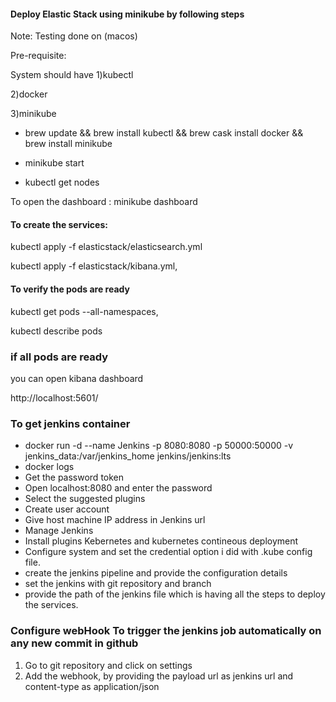 #### Deploy Elastic Stack using minikube by following steps

Note: Testing done on (macos)

Pre-requisite:

System should have
1)kubectl

2)docker 

3)minikube 

* brew update && brew install kubectl && brew cask install docker && brew install minikube

* minikube start

* kubectl get nodes

To open the dashboard : minikube dashboard

#### To create the services:
kubectl apply -f elasticstack/elasticsearch.yml

kubectl apply -f elasticstack/kibana.yml,

#### To verify the pods are ready

kubectl get pods --all-namespaces,

kubectl describe pods <pod-name>

### if all pods are ready

you can open kibana dashboard

http://localhost:5601/

### To get jenkins container

* docker run -d --name Jenkins -p 8080:8080 -p 50000:50000 -v jenkins_data:/var/jenkins_home jenkins/jenkins:lts
* docker logs <container id>
* Get the password token
* Open localhost:8080 and enter the password
* Select the suggested plugins
* Create user account
* Give host machine IP address in Jenkins url
* Manage Jenkins
* Install plugins Kebernetes and kubernetes contineous deployment
* Configure system and set the credential option i did with .kube config file.
* create the jenkins pipeline and provide the configuration details
* set the jenkins with git repository and branch
* provide the path of the jenkins file which is having all the steps to deploy the services.

### Configure webHook To trigger the jenkins job automatically on any new commit in github

1) Go to git repository and click on settings
2) Add the webhook, by providing the payload url as jenkins url and content-type as application/json









